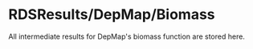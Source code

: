 # RDSResults/DepMap/Biomass #
All intermediate results for DepMap's biomass function are stored here.